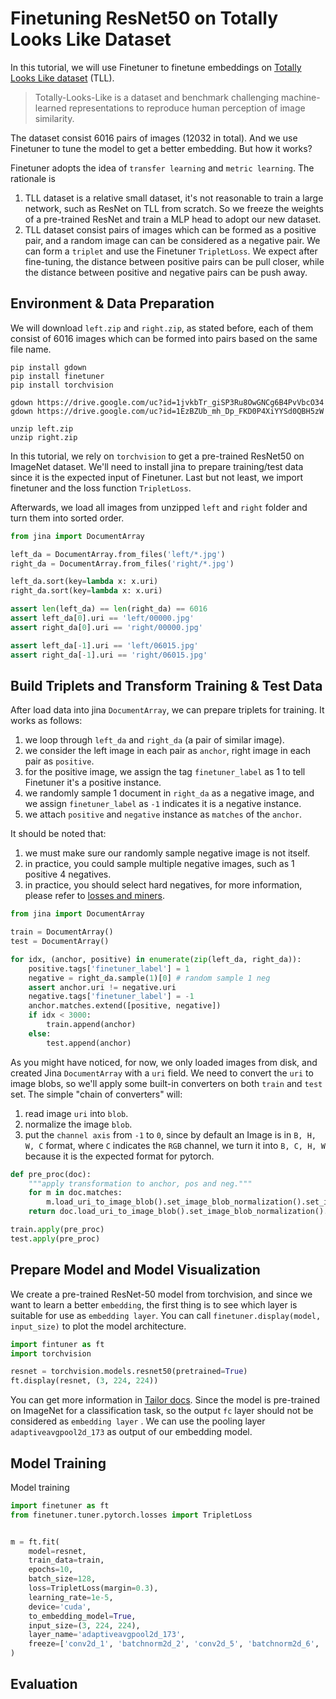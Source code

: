 # Finetuning ResNet50 on Totally Looks Like Dataset

In this tutorial, we will use Finetuner to finetune embeddings on [Totally Looks Like dataset](https://sites.google.com/view/totally-looks-like-dataset) (TLL).

>Totally-Looks-Like is a dataset and benchmark challenging machine-learned representations to reproduce human perception of image similarity. 

The dataset consist 6016 pairs of images (12032 in total).
And we use Finetuner to tune the model to get a better embedding. But how it works?

Finetuner adopts the idea of `transfer learning` and `metric learning`. The rationale is
1. TLL dataset is a relative small dataset, it's not reasonable to train a large network, such as ResNet on TLL from scratch. So we freeze the weights of a pre-trained ResNet and train a MLP head to adopt our new dataset.
2. TLL dataset consist pairs of images which can be formed as a positive pair, and a random image can can be considered as a negative pair. We can form a `triplet` and use the Finetuner `TripletLoss`. We expect after fine-tuning, the distance between positive pairs can be pull closer, while the distance between positive and negative pairs can be push away.

## Environment & Data Preparation

We will download `left.zip` and `right.zip`, as stated before,
each of them consist of 6016 images which can be formed into pairs based on the same file name.


```shell
pip install gdown
pip install finetuner
pip install torchvision

gdown https://drive.google.com/uc?id=1jvkbTr_giSP3Ru8OwGNCg6B4PvVbcO34
gdown https://drive.google.com/uc?id=1EzBZUb_mh_Dp_FKD0P4XiYYSd0QBH5zW

unzip left.zip
unzip right.zip
```

In this tutorial, we rely on `torchvision` to get a pre-trained ResNet50 on ImageNet dataset.
We'll need to install jina to prepare training/test data since it is the expected input of Finetuner.
Last but not least, we import finetuner and the loss function `TripletLoss`.

Afterwards, we load all images from unzipped `left` and `right` folder and turn them into sorted order.

```python
from jina import DocumentArray

left_da = DocumentArray.from_files('left/*.jpg')
right_da = DocumentArray.from_files('right/*.jpg')

left_da.sort(key=lambda x: x.uri)
right_da.sort(key=lambda x: x.uri)

assert len(left_da) == len(right_da) == 6016
assert left_da[0].uri == 'left/00000.jpg'
assert right_da[0].uri == 'right/00000.jpg'

assert left_da[-1].uri == 'left/06015.jpg'
assert right_da[-1].uri == 'right/06015.jpg'
```

## Build Triplets and Transform Training & Test Data

After load data into jina `DocumentArray`, we can prepare triplets for training.
It works as follows:

1. we loop through `left_da` and `right_da` (a pair of similar image).
2. we consider the left image in each pair as `anchor`, right image in each pair as `positive`.
3. for the positive image, we assign the tag `finetuner_label` as 1 to tell Finetuner it's a positive instance.
4. we randomly sample 1 document in `right_da` as a negative image, and we assign `finetuner_label` as `-1` indicates it is a negative instance.
5. we attach `positive` and `negative` instance as `matches` of the `anchor`.

It should be noted that:

1. we must make sure our randomly sample negative image is not itself.
2. in practice, you could sample multiple negative images, such as 1 positive 4 negatives.
3. in practice, you should select hard negatives, for more information, please refer to [losses and miners](https://finetuner.jina.ai/components/tuner/loss/).

```python
from jina import DocumentArray

train = DocumentArray()
test = DocumentArray()

for idx, (anchor, positive) in enumerate(zip(left_da, right_da)):
    positive.tags['finetuner_label'] = 1
    negative = right_da.sample(1)[0] # random sample 1 neg
    assert anchor.uri != negative.uri
    negative.tags['finetuner_label'] = -1
    anchor.matches.extend([positive, negative])
    if idx < 3000:
        train.append(anchor)
    else:
        test.append(anchor)
```

As you might have noticed, for now, we only loaded images from disk, and created Jina `DocumentArray` with a `uri` field.
We need to convert the `uri` to image blobs, so we'll apply some built-in converters on both `train` and `test` set.
The simple "chain of converters" will:

1. read image `uri` into `blob`.
2. normalize the image `blob`.
3. put the `channel axis` from `-1` to `0`, since by default an Image is in `B, H, W, C` format, where `C` indicates the `RGB` channel, we turn it into `B, C, H, W` because it is the expected format for pytorch.

```python
def pre_proc(doc):
    """apply transformation to anchor, pos and neg."""
    for m in doc.matches:
        m.load_uri_to_image_blob().set_image_blob_normalization().set_image_blob_channel_axis(-1, 0)
    return doc.load_uri_to_image_blob().set_image_blob_normalization().set_image_blob_channel_axis(-1, 0)

train.apply(pre_proc)
test.apply(pre_proc)
```

## Prepare Model and Model Visualization

We create a pre-trained ResNet-50 model from torchvision, and since we want to learn a better `embedding`,
the first thing is to see which layer is suitable for use as `embedding layer`.
You can call `finetuner.display(model, input_size)` to plot the model architecture.

```python
import fintuner as ft
import torchvision

resnet = torchvision.models.resnet50(pretrained=True)
ft.display(resnet, (3, 224, 224))
```

You can get more information in [Tailor docs](https://finetuner.jina.ai/components/tailor/).
Since the model is pre-trained on ImageNet for a classification task, so the output `fc` layer should not be considered as `embedding layer` .
We can use the pooling layer `adaptiveavgpool2d_173` as output of our embedding model.

## Model Training

Model training 

```python
import finetuner as ft
from finetuner.tuner.pytorch.losses import TripletLoss


m = ft.fit(
    model=resnet,
    train_data=train,
    epochs=10,
    batch_size=128,
    loss=TripletLoss(margin=0.3), 
    learning_rate=1e-5,
    device='cuda',
    to_embedding_model=True,
    input_size=(3, 224, 224),
    layer_name='adaptiveavgpool2d_173',
    freeze=['conv2d_1', 'batchnorm2d_2', 'conv2d_5', 'batchnorm2d_6', 'conv2d_8', 'batchnorm2d_9', 'conv2d_11', 'batchnorm2d_12']
)
```

## Evaluation












